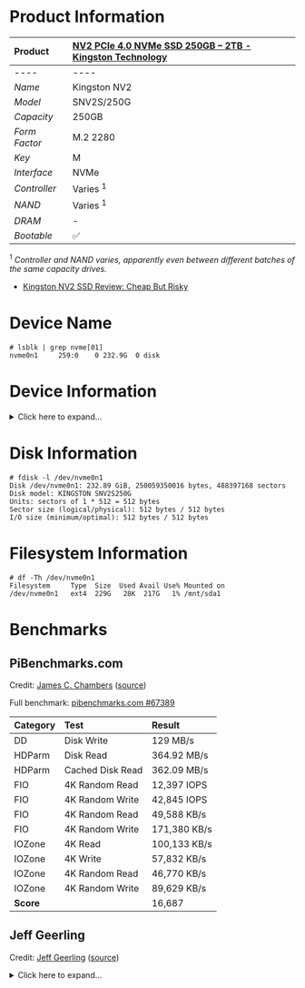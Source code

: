 # Product Information

| Product | [NV2 PCIe 4.0 NVMe SSD 250GB – 2TB - Kingston Technology](https://www.kingston.com/en/ssd/nv2-nvme-pcie-ssd) |
|:-|:-|
|----|----|
| *Name* | Kingston NV2 |
| *Model* | SNV2S/250G |
| *Capacity* | 250GB |
| *Form Factor* | M.2 2280 |
| *Key* | M |
| *Interface* | NVMe |
| *Controller* | Varies <sup>1</sup> |
| *NAND* | Varies <sup>1</sup> |
| *DRAM* | - |
| *Bootable* | :white_check_mark: |

 <sup>1</sup> *Controller and NAND varies, apparently even between different batches of the same capacity drives.*

* [Kingston NV2 SSD Review: Cheap But Risky](https://www.tomshardware.com/reviews/kingston-nv2-ssd)

# Device Name

```
# lsblk | grep nvme[01]
nvme0n1     259:0    0 232.9G  0 disk
```

# Device Information

<details>
  <summary>Click here to expand...</summary>
  
  ```
  # lspci -vvv -s 01:00.0
  01:00.0 Non-Volatile memory controller: Kingston Technology Company, Inc. Device 5017 (rev 03) (prog-if 02 [NVM Express])
    Subsystem: Kingston Technology Company, Inc. Device 5017
    Control: I/O- Mem+ BusMaster+ SpecCycle- MemWINV- VGASnoop- ParErr- Stepping- SERR- FastB2B- DisINTx+
    Status: Cap+ 66MHz- UDF- FastB2B- ParErr- DEVSEL=fast >TAbort- <TAbort- <MAbort- >SERR- <PERR- INTx-
    Latency: 0
    Interrupt: pin A routed to IRQ 63
    Region 0: Memory at 600000000 (64-bit, non-prefetchable) [size=16K]
    Capabilities: [40] Power Management version 3
      Flags: PMEClk- DSI- D1- D2- AuxCurrent=0mA PME(D0-,D1-,D2-,D3hot-,D3cold-)
      Status: D0 NoSoftRst+ PME-Enable- DSel=0 DScale=0 PME-
    Capabilities: [50] MSI: Enable- Count=1/8 Maskable+ 64bit+
      Address: 0000000000000000  Data: 0000
      Masking: 00000000  Pending: 00000000
    Capabilities: [70] Express (v2) Endpoint, MSI 00
      DevCap:	MaxPayload 128 bytes, PhantFunc 0, Latency L0s unlimited, L1 unlimited
        ExtTag- AttnBtn- AttnInd- PwrInd- RBE+ FLReset+ SlotPowerLimit 0.000W
      DevCtl:	CorrErr- NonFatalErr- FatalErr- UnsupReq-
        RlxdOrd+ ExtTag- PhantFunc- AuxPwr- NoSnoop- FLReset-
        MaxPayload 128 bytes, MaxReadReq 256 bytes
      DevSta:	CorrErr- NonFatalErr- FatalErr- UnsupReq- AuxPwr- TransPend-
      LnkCap:	Port #0, Speed 16GT/s, Width x4, ASPM not supported
        ClockPM+ Surprise- LLActRep- BwNot- ASPMOptComp+
      LnkCtl:	ASPM Disabled; RCB 64 bytes, Disabled- CommClk-
        ExtSynch- ClockPM- AutWidDis- BWInt- AutBWInt-
      LnkSta:	Speed 5GT/s (downgraded), Width x1 (downgraded)
        TrErr- Train- SlotClk+ DLActive- BWMgmt- ABWMgmt-
      DevCap2: Completion Timeout: Range ABCD, TimeoutDis+ NROPrPrP- LTR+
        10BitTagComp+ 10BitTagReq- OBFF Via message, ExtFmt- EETLPPrefix-
        EmergencyPowerReduction Not Supported, EmergencyPowerReductionInit-
        FRS- TPHComp- ExtTPHComp-
        AtomicOpsCap: 32bit- 64bit- 128bitCAS-
      DevCtl2: Completion Timeout: 50us to 50ms, TimeoutDis- LTR+ OBFF Disabled,
        AtomicOpsCtl: ReqEn-
      LnkCap2: Supported Link Speeds: 2.5-16GT/s, Crosslink- Retimer+ 2Retimers+ DRS-
      LnkCtl2: Target Link Speed: 16GT/s, EnterCompliance- SpeedDis-
        Transmit Margin: Normal Operating Range, EnterModifiedCompliance- ComplianceSOS-
        Compliance De-emphasis: -6dB
      LnkSta2: Current De-emphasis Level: -3.5dB, EqualizationComplete- EqualizationPhase1-
        EqualizationPhase2- EqualizationPhase3- LinkEqualizationRequest-
        Retimer- 2Retimers- CrosslinkRes: Upstream Port
    Capabilities: [b0] MSI-X: Enable+ Count=16 Masked-
      Vector table: BAR=0 offset=00002000
      PBA: BAR=0 offset=00002100
    Capabilities: [100 v2] Advanced Error Reporting
      UESta:	DLP- SDES- TLP- FCP- CmpltTO- CmpltAbrt- UnxCmplt- RxOF- MalfTLP- ECRC- UnsupReq- ACSViol-
      UEMsk:	DLP- SDES- TLP- FCP- CmpltTO- CmpltAbrt- UnxCmplt- RxOF- MalfTLP- ECRC- UnsupReq- ACSViol-
      UESvrt:	DLP+ SDES+ TLP- FCP+ CmpltTO- CmpltAbrt- UnxCmplt- RxOF+ MalfTLP+ ECRC- UnsupReq- ACSViol-
      CESta:	RxErr- BadTLP- BadDLLP- Rollover- Timeout- AdvNonFatalErr-
      CEMsk:	RxErr- BadTLP- BadDLLP- Rollover- Timeout- AdvNonFatalErr+
      AERCap:	First Error Pointer: 00, ECRCGenCap+ ECRCGenEn- ECRCChkCap+ ECRCChkEn-
        MultHdrRecCap- MultHdrRecEn- TLPPfxPres- HdrLogCap-
      HeaderLog: 00000000 00000000 00000000 00000000
    Capabilities: [158 v1] Secondary PCI Express
      LnkCtl3: LnkEquIntrruptEn- PerformEqu-
      LaneErrStat: 0
    Capabilities: [178 v1] Physical Layer 16.0 GT/s <?>
    Capabilities: [19c v1] Lane Margining at the Receiver <?>
    Capabilities: [1b4 v1] Latency Tolerance Reporting
      Max snoop latency: 0ns
      Max no snoop latency: 0ns
    Capabilities: [1bc v1] L1 PM Substates
      L1SubCap: PCI-PM_L1.2- PCI-PM_L1.1- ASPM_L1.2- ASPM_L1.1- L1_PM_Substates-
      L1SubCtl1: PCI-PM_L1.2- PCI-PM_L1.1- ASPM_L1.2- ASPM_L1.1-
      L1SubCtl2:
    Kernel driver in use: nvme
  ```
</details>

# Disk Information

```
# fdisk -l /dev/nvme0n1
Disk /dev/nvme0n1: 232.89 GiB, 250059350016 bytes, 488397168 sectors
Disk model: KINGSTON SNV2S250G                      
Units: sectors of 1 * 512 = 512 bytes
Sector size (logical/physical): 512 bytes / 512 bytes
I/O size (minimum/optimal): 512 bytes / 512 bytes
```

# Filesystem Information

```
# df -Th /dev/nvme0n1
Filesystem     Type  Size  Used Avail Use% Mounted on
/dev/nvme0n1   ext4  229G   28K  217G   1% /mnt/sda1
```

# Benchmarks

## PiBenchmarks.com

Credit: [James C. Chambers](https://jamesachambers.com/) ([source](https://raw.githubusercontent.com/TheRemote/PiBenchmarks/master/Storage.sh))

Full benchmark: [pibenchmarks.com #67389](https://pibenchmarks.com/benchmark/67389/)

| Category | Test | Result |
|:-|:-|:-|
| DD | Disk Write | 129 MB/s |
| HDParm | Disk Read | 364.92 MB/s |
| HDParm | Cached Disk Read | 362.09 MB/s |
| FIO | 4K Random Read | 12,397 IOPS |
| FIO | 4K Random Write | 42,845 IOPS |
| FIO | 4K Random Read | 49,588 KB/s |
| FIO | 4K Random Write | 171,380 KB/s |
| IOZone | 4K Read | 100,133 KB/s |
| IOZone | 4K Write | 57,832 KB/s |
| IOZone | 4K Random Read | 46,770 KB/s |
| IOZone | 4K Random Write | 89,629 KB/s |
| **Score** | | 16,687 |

## Jeff Geerling

Credit: [Jeff Geerling](https://www.jeffgeerling.com/) ([source](https://raw.githubusercontent.com/geerlingguy/pi-cluster/master/benchmarks/disk-benchmark.sh))

<details>
  <summary>Click here to expand...</summary>
    
  ```
  # DEVICE_UNDER_TEST=/dev/nvme0n1 ./disk-benchmark.sh

  Raspberry Pi disk benchmarks
  Running fio sequential read test...
  fio-rand-read-sequential: (g=0): rw=read, bs=(R) 1024KiB-1024KiB, (W) 1024KiB-1024KiB, (T) 1024KiB-1024KiB, ioengine=libaio, iodepth=64
  ...
  fio-3.25
  Starting 4 processes
  Jobs: 4 (f=4): [R(4)][30.0%][r=382MiB/s][r=382 IOPS][eta 00m:07s]
  Jobs: 4 (f=4): [R(4)][50.0%][r=394MiB/s][r=394 IOPS][eta 00m:05s] 
  Jobs: 4 (f=4): [R(4)][63.6%][r=393MiB/s][r=393 IOPS][eta 00m:04s]
  Jobs: 4 (f=4): [R(4)][72.7%][r=391MiB/s][r=391 IOPS][eta 00m:03s]
  Jobs: 4 (f=4): [R(4)][81.8%][r=333MiB/s][r=332 IOPS][eta 00m:02s]
  Jobs: 4 (f=4): [R(4)][90.9%][r=386MiB/s][r=385 IOPS][eta 00m:01s]
  Jobs: 4 (f=4): [R(4)][100.0%][r=384MiB/s][r=384 IOPS][eta 00m:00s]
  fio-rand-read-sequential: (groupid=0, jobs=4): err= 0: pid=587: Sat Feb 18 19:26:28 2023
    read: IOPS=390, BW=390MiB/s (409MB/s)(4031MiB/10331msec)
      slat (usec): min=119, max=132998, avg=9792.26, stdev=23442.09
      clat (msec): min=108, max=1328, avg=637.81, stdev=238.48
      lat (msec): min=111, max=1329, avg=647.60, stdev=241.66
      clat percentiles (msec):
      |  1.00th=[  150],  5.00th=[  326], 10.00th=[  397], 20.00th=[  481],
      | 30.00th=[  485], 40.00th=[  485], 50.00th=[  584], 60.00th=[  642],
      | 70.00th=[  743], 80.00th=[  961], 90.00th=[  978], 95.00th=[ 1045],
      | 99.00th=[ 1133], 99.50th=[ 1200], 99.90th=[ 1301], 99.95th=[ 1318],
      | 99.99th=[ 1334]
    bw (  KiB/s): min=219136, max=536576, per=96.76%, avg=386588.90, stdev=22041.92, samples=80
    iops        : min=  214, max=  524, avg=376.40, stdev=21.51, samples=80
    lat (msec)   : 250=3.67%, 500=41.73%, 750=25.33%, 1000=23.37%, 2000=5.90%
    cpu          : usr=0.15%, sys=4.22%, ctx=3876, majf=0, minf=65639
    IO depths    : 1=0.1%, 2=0.2%, 4=0.4%, 8=0.8%, 16=1.6%, 32=3.2%, >=64=93.7%
      submit    : 0=0.0%, 4=100.0%, 8=0.0%, 16=0.0%, 32=0.0%, 64=0.0%, >=64=0.0%
      complete  : 0=0.0%, 4=99.9%, 8=0.0%, 16=0.0%, 32=0.0%, 64=0.1%, >=64=0.0%
      issued rwts: total=4031,0,0,0 short=0,0,0,0 dropped=0,0,0,0
      latency   : target=0, window=0, percentile=100.00%, depth=64

  Run status group 0 (all jobs):
    READ: bw=390MiB/s (409MB/s), 390MiB/s-390MiB/s (409MB/s-409MB/s), io=4031MiB (4227MB), run=10331-10331msec

  Disk stats (read/write):
    nvme0n1: ios=15828/182, merge=0/3, ticks=7187344/60250, in_queue=7248074, util=99.22%

  Running iozone 1024K random read and write tests...
    Iozone: Performance Test of File I/O
            Version $Revision: 3.492 $
      Compiled for 64 bit mode.
      Build: linux-arm 

    Contributors:William Norcott, Don Capps, Isom Crawford, Kirby Collins
                Al Slater, Scott Rhine, Mike Wisner, Ken Goss
                Steve Landherr, Brad Smith, Mark Kelly, Dr. Alain CYR,
                Randy Dunlap, Mark Montague, Dan Million, Gavin Brebner,
                Jean-Marc Zucconi, Jeff Blomberg, Benny Halevy, Dave Boone,
                Erik Habbinga, Kris Strecker, Walter Wong, Joshua Root,
                Fabrice Bacchella, Zhenghua Xue, Qin Li, Darren Sawyer,
                Vangel Bojaxhi, Ben England, Vikentsi Lapa,
                Alexey Skidanov, Sudhir Kumar.

    Run began: Sat Feb 18 19:26:28 2023

    Include fsync in write timing
    O_DIRECT feature enabled
    Auto Mode
    File size set to 102400 kB
    Record Size 1024 kB
    Command line used: ./iozone -e -I -a -s 100M -r 1024k -i 0 -i 2 -f /mnt/sda1/iozone
    Output is in kBytes/sec
    Time Resolution = 0.000001 seconds.
    Processor cache size set to 1024 kBytes.
    Processor cache line size set to 32 bytes.
    File stride size set to 17 * record size.
                                                                random    random     bkwd    record    stride                                    
                kB  reclen    write  rewrite    read    reread    read     write     read   rewrite      read   fwrite frewrite    fread  freread
            102400    1024   337889   338181                     352902   325248                                                                

  iozone test complete.

  Running iozone 4K random read and write tests...
    Iozone: Performance Test of File I/O
            Version $Revision: 3.492 $
      Compiled for 64 bit mode.
      Build: linux-arm 

    Contributors:William Norcott, Don Capps, Isom Crawford, Kirby Collins
                Al Slater, Scott Rhine, Mike Wisner, Ken Goss
                Steve Landherr, Brad Smith, Mark Kelly, Dr. Alain CYR,
                Randy Dunlap, Mark Montague, Dan Million, Gavin Brebner,
                Jean-Marc Zucconi, Jeff Blomberg, Benny Halevy, Dave Boone,
                Erik Habbinga, Kris Strecker, Walter Wong, Joshua Root,
                Fabrice Bacchella, Zhenghua Xue, Qin Li, Darren Sawyer,
                Vangel Bojaxhi, Ben England, Vikentsi Lapa,
                Alexey Skidanov, Sudhir Kumar.

    Run began: Sat Feb 18 19:26:30 2023

    Include fsync in write timing
    O_DIRECT feature enabled
    Auto Mode
    File size set to 102400 kB
    Record Size 4 kB
    Command line used: ./iozone -e -I -a -s 100M -r 4k -i 0 -i 2 -f /mnt/sda1/iozone
    Output is in kBytes/sec
    Time Resolution = 0.000001 seconds.
    Processor cache size set to 1024 kBytes.
    Processor cache line size set to 32 bytes.
    File stride size set to 17 * record size.
                                                                random    random     bkwd    record    stride                                    
                kB  reclen    write  rewrite    read    reread    read     write     read   rewrite      read   fwrite frewrite    fread  freread
            102400       4    53423    87693                      42929    83166                                                                

  iozone test complete.

  Disk benchmark complete!
  ```
</details>